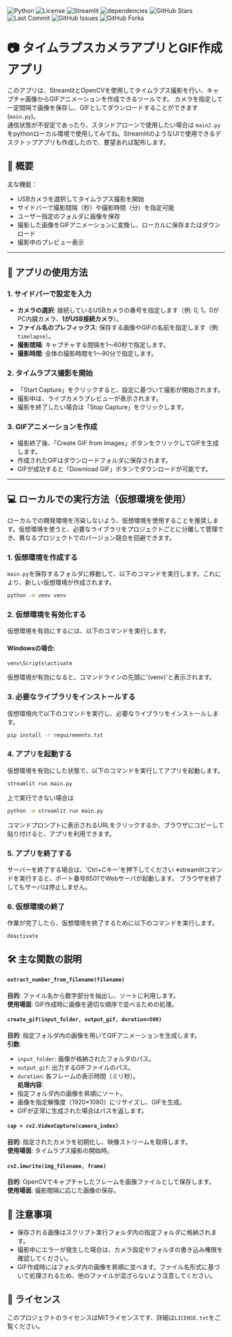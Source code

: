 ![Python](https://img.shields.io/badge/python-3.7%20%7C%203.8%20%7C%203.9-blue)
![License](https://img.shields.io/badge/license-MIT-green)
![Streamlit](https://img.shields.io/badge/streamlit-%E2%AC%9B-orange)
![dependencies](https://img.shields.io/badge/dependencies-up%20to%20date-brightgreen)
![GitHub Stars](https://img.shields.io/github/stars/ymmtshch/TimeLapseCamera?style=social)
![Last Commit](https://img.shields.io/github/last-commit/ymmtshch/TimeLapseCamera)
![GitHub Issues](https://img.shields.io/github/issues/ymmtshch/TimeLapseCamera)
![GitHub Forks](https://img.shields.io/github/forks/ymmtshch/TimeLapseCamera?style=social)

# 📷 タイムラプスカメラアプリとGIF作成アプリ

このアプリは、StreamlitとOpenCVを使用してタイムラプス撮影を行い、キャプチャ画像からGIFアニメーションを作成できるツールです。
カメラを指定して一定間隔で画像を保存し、GIFとしてダウンロードすることができます(`main.py`)。<br>
通信状態が不安定であったり、スタンドアローンで使用したい場合は `main2.py` をpythonローカル環境で使用してみてね。StreamlitのようなUIで使用できるデスクトップアプリも作成したので、要望あれば配布します。

## 📄 概要

主な機能：
- USBカメラを選択してタイムラプス撮影を開始
- サイドバーで撮影間隔（秒）や撮影時間（分）を指定可能
- ユーザー指定のフォルダに画像を保存
- 撮影した画像をGIFアニメーションに変換し、ローカルに保存またはダウンロード
- 撮影中のプレビュー表示

---

## 🚀 アプリの使用方法

### 1. サイドバーで設定を入力
- **カメラの選択**: 接続しているUSBカメラの番号を指定します（例: 0, 1。0がPC内臓カメラ、**1がUSB接続カメラ**）。
- **ファイル名のプレフィックス**: 保存する画像やGIFの名前を指定します（例: `timelapse`）。
- **撮影間隔**: キャプチャする間隔を1～60秒で指定します。
- **撮影時間**: 全体の撮影時間を1～90分で指定します。

### 2. タイムラプス撮影を開始
- 「Start Capture」をクリックすると、設定に基づいて撮影が開始されます。
- 撮影中は、ライブカメラプレビューが表示されます。
- 撮影を終了したい場合は「Stop Capture」をクリックします。

### 3. GIFアニメーションを作成
- 撮影終了後、「Create GIF from Images」ボタンをクリックしてGIFを生成します。
- 作成されたGIFはダウンロードフォルダに保存されます。
- GIFが成功すると「Download GIF」ボタンでダウンロードが可能です。

---

## 💻 ローカルでの実行方法（仮想環境を使用）
ローカルでの開発環境を汚染しないよう、仮想環境を使用することを推奨します。仮想環境を使うと、必要なライブラリをプロジェクトごとに分離して管理でき、異なるプロジェクトでのバージョン競合を回避できます。

### 1. 仮想環境を作成する
`main.py`を保存するフォルダに移動して、以下のコマンドを実行します。これにより、新しい仮想環境が作成されます。
```bash
python -m venv venv
```

### 2. 仮想環境を有効化する
仮想環境を有効にするには、以下のコマンドを実行します。

#### Windowsの場合:
```bash
venv\Scripts\activate
```
仮想環境が有効になると、コマンドラインの先頭に'(venv)'と表示されます。

### 3. 必要なライブラリをインストールする
仮想環境内で以下のコマンドを実行し、必要なライブラリをインストールします。
```bash
pip install -r requirements.txt
```

### 4. アプリを起動する
仮想環境を有効にした状態で、以下のコマンドを実行してアプリを起動します。
```bash
streamlit run main.py
```
上で実行できない場合は
```bash
python -m streamlit run main.py
```
コマンドプロンプトに表示されるURLをクリックするか、ブラウザにコピーして貼り付けると、アプリを利用できます。

### 5. アプリを終了する
サーバーを終了する場合は、'Ctrl+Cキー'を押下してください
※streamlitコマンドを実行すると、ポート番号8501でWebサーバが起動します。 ブラウザを終了してもサーバは停止しません。

### 6. 仮想環境の終了
作業が完了したら、仮想環境を終了するために以下のコマンドを実行します。
```bash
deactivate
```

## 🛠️ 主な関数の説明
#### `extract_number_from_filename(filename)`
**目的**: ファイル名から数字部分を抽出し、ソートに利用します。<br>
**使用場面**: GIF作成時に画像を適切な順序で並べるための処理。<br>
#### `create_gif(input_folder, output_gif, duration=500)`
**目的**: 指定フォルダ内の画像を用いてGIFアニメーションを生成します。<br>
**引数**:
- `input_folder`: 画像が格納されたフォルダのパス。
- `output_gif`: 出力するGIFファイルのパス。
- `duration`: 各フレームの表示時間（ミリ秒）。<br>
**処理内容**:
- 指定フォルダ内の画像を昇順にソート。
- 画像を指定解像度（1920×1080）にリサイズし、GIFを生成。
- GIFが正常に生成された場合はパスを返します。
#### `cap = cv2.VideoCapture(camera_index)`
**目的**: 指定されたカメラを初期化し、映像ストリームを取得します。<br>
**使用場面**: タイムラプス撮影の開始時。<br>
#### `cv2.imwrite(img_filename, frame)`
**目的**: OpenCVでキャプチャしたフレームを画像ファイルとして保存します。<br>
**使用場面**: 撮影間隔に応じた画像の保存。<br>

## 🌟 注意事項
- 保存される画像はスクリプト実行フォルダ内の指定フォルダに格納されます。
- 撮影中にエラーが発生した場合は、カメラ設定やフォルダの書き込み権限を確認してください。
- GIF作成時にはフォルダ内の画像を昇順に並べます。ファイル名形式に基づいて処理されるため、他のファイルが混ざらないよう注意してください。

## 📜 ライセンス
このプロジェクトのライセンスはMITライセンスです、詳細は`LICENSE.txt`をご覧ください。
